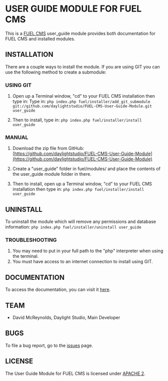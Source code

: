 # USER GUIDE MODULE FOR FUEL CMS
This is a [FUEL CMS](http://www.getfuelcms.com) user_guide module provides both documentation for FUEL CMS and installed modules.

## INSTALLATION
There are a couple ways to install the module. If you are using GIT you can use the following method
to create a submodule:

### USING GIT
1. Open up a Terminal window, "cd" to your FUEL CMS installation then type in: 
Type in:
``php index.php fuel/installer/add_git_submodule git://github.com/daylightstudio/FUEL-CMS-User-Guide-Module.git user_guide``

2. Then to install, type in:
``php index.php fuel/installer/install user_guide``


### MANUAL
1. Download the zip file from GitHub:
[https://github.com/daylightstudio/FUEL-CMS-User-Guide-Module](https://github.com/daylightstudio/FUEL-CMS-User-Guide-Module)

2. Create a "user_guide" folder in fuel/modules/ and place the contents of the user_guide module folder in there.

3. Then to install, open up a Terminal window, "cd" to your FUEL CMS installation then type in:
``php index.php fuel/installer/install user_guide``

## UNINSTALL

To uninstall the module which will remove any permissions and database information:
``php index.php fuel/installer/uninstall user_guide``

### TROUBLESHOOTING
1. You may need to put in your full path to the "php" interpreter when using the terminal.
2. You must have access to an internet connection to install using GIT.


## DOCUMENTATION
To access the documentation, you can visit it [here](http://docs.getfuelcms.com/modules/user_guide).

## TEAM
* David McReynolds, Daylight Studio, Main Developer

## BUGS
To file a bug report, go to the [issues](https://github.com/daylightstudio/FUEL-CMS-User-Guide-Module/issues) page.

## LICENSE
The User Guide Module for FUEL CMS is licensed under [APACHE 2](http://www.apache.org/licenses/LICENSE-2.0).